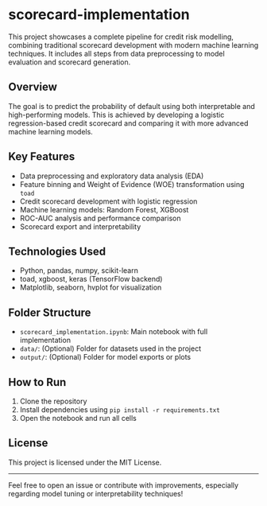 # scorecard-implementation

This project showcases a complete pipeline for credit risk modelling, combining traditional scorecard development with modern machine learning techniques. It includes all steps from data preprocessing to model evaluation and scorecard generation.

## Overview

The goal is to predict the probability of default using both interpretable and high-performing models. This is achieved by developing a logistic regression-based credit scorecard and comparing it with more advanced machine learning models.

## Key Features

- Data preprocessing and exploratory data analysis (EDA)
- Feature binning and Weight of Evidence (WOE) transformation using `toad`
- Credit scorecard development with logistic regression
- Machine learning models: Random Forest, XGBoost
- ROC-AUC analysis and performance comparison
- Scorecard export and interpretability

## Technologies Used

- Python, pandas, numpy, scikit-learn
- toad, xgboost, keras (TensorFlow backend)
- Matplotlib, seaborn, hvplot for visualization

## Folder Structure

- `scorecard_implementation.ipynb`: Main notebook with full implementation
- `data/`: (Optional) Folder for datasets used in the project
- `output/`: (Optional) Folder for model exports or plots

## How to Run

1. Clone the repository
2. Install dependencies using `pip install -r requirements.txt`
3. Open the notebook and run all cells

## License

This project is licensed under the MIT License.

---

Feel free to open an issue or contribute with improvements, especially regarding model tuning or interpretability techniques!


